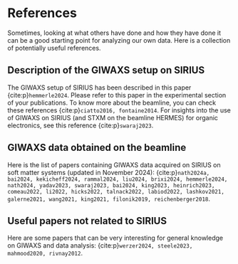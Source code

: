 # References

Sometimes, looking at what others have done and how they have done it can be a good starting point for analyzing our own data. Here is a collection of potentially useful references.

## Description of the GIWAXS setup on SIRIUS

The GIWAXS setup of SIRIUS has been described in this paper {cite:p}`hemmerle2024`. Please refer to this paper in the experimental section of your publications. To know more about the beamline, you can check these references {cite:p}`ciatto2016, fontaine2014`. For insights into the use of GIWAXS on SIRIUS (and STXM on the beamline HERMES) for organic electronics, see this reference {cite:p}`swaraj2023`.

## GIWAXS data obtained on the beamline

Here is the list of papers containing GIWAXS data acquired on SIRIUS on soft matter systems (updated in November 2024): {cite:p}`nath2024a, bai2024, kekicheff2024, rammal2024, liu2024, brixi2024, hemmerle2024, nath2024, yadav2023, swaraj2023, bai2024, king2023, heinrich2023, comeau2022, li2022, hicks2022, talnack2022, labiod2022, lashkov2021, galerne2021, wang2021, king2021, filonik2019, reichenberger2018`.

## Useful papers not related to SIRIUS
Here are some papers that can be very interesting for general knowledge on GIWAXS and data analysis: {cite:p}`werzer2024, steele2023, mahmood2020, rivnay2012`.
